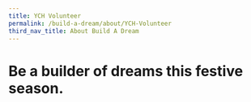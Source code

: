 ```yaml
---
title: YCH Volunteer
permalink: /build-a-dream/about/YCH-Volunteer
third_nav_title: About Build A Dream
---
```


# Be a builder of dreams this festive season.
